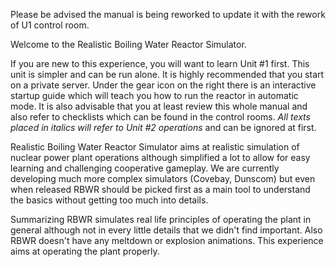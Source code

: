Please be advised the manual is being reworked to update it with the rework of U1 control room.

Welcome to the Realistic Boiling Water Reactor Simulator.

If you are new to this experience, you will want to learn Unit #1 first. This unit is simpler and can be run alone. It is highly recommended that you start on a private server. Under the gear icon on the right there is an interactive startup guide which will teach you how to run the reactor in automatic mode. It is also advisable that you at least review this whole manual and also refer to checklists which can be found in the control rooms.  *All texts placed in italics will refer to Unit #2 operations* and can be ignored at first.

Realistic Boiling Water Reactor Simulator aims at realistic simulation of nuclear power plant operations although simplified a lot to allow for easy learning and challenging cooperative gameplay. We are currently developing much more complex simulators (Covebay, Dunscom) but even when released RBWR should be picked first as a main tool to understand the basics without getting too much into details.

Summarizing RBWR simulates real life principles of operating the plant in general although not in every little details that we didn't find important. Also RBWR doesn't have any meltdown or explosion animations. This experience aims at operating the plant properly.
